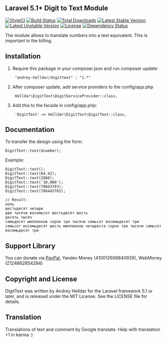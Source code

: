 ## Laravel 5.1+ Digit to Text Module

[![StyleCI](https://styleci.io/repos/45746985/shield)](https://styleci.io/repos/45746985)
[![Build Status](https://travis-ci.org/andrey-helldar/DigitText.svg?branch=master)](https://travis-ci.org/andrey-helldar/DigitText)
[![Total Downloads](https://poser.pugx.org/andrey-helldar/digittext/downloads)](https://packagist.org/packages/andrey-helldar/digittext)
[![Latest Stable Version](https://poser.pugx.org/andrey-helldar/digittext/v/stable)](https://packagist.org/packages/andrey-helldar/digittext)
[![Latest Unstable Version](https://poser.pugx.org/andrey-helldar/digittext/v/unstable)](https://packagist.org/packages/andrey-helldar/digittext)
[![License](https://poser.pugx.org/andrey-helldar/digittext/license)](https://packagist.org/packages/andrey-helldar/digittext)
[![Dependency Status](https://www.versioneye.com/php/andrey-helldar:digittext/dev-master/badge.svg)](https://www.versioneye.com/php/andrey-helldar:digittext/dev-master)

The module allows to translate numbers into a text equivalent. This is important in the billing.

## Installation

1. Require this package in your composer.json and run composer update:

		"andrey-helldar/digittext" : "1.*"

2. After composer update, add service providers to the config/app.php

		Helldar\DigitText\DigitServiceProvider::class,

3. Add this to the facade in config/app.php:

		'DigitText' => Helldar\DigitText\DigitText::class,

## Documentation

To transfer the design using the form:

    DigitText::text($number);

Example:

    DigitText::text();
    DigitText::text(64.42);
    DigitText::text(2866);
    DigitText::text('10,000');
    DigitText::text(70043783);
    DigitText::text(786443783);

    // Result:
    ноль
    шестьдесят четыре
    две тысячи восемьсот шестьдесят шесть
    десять тысяч
    семьдесят миллионов сорок три тысячи семьсот восемьдесят три
    семьсот восемьдесят шесть миллионов четыреста сорок три тысячи семьсот восемьдесят три


## Support Library

You can donate via [PayPal](https://www.paypal.com/cgi-bin/webscr?cmd=_s-xclick&hosted_button_id=94B8LCPAPJ5VG), Yandex Money (410012608840929), WebMoney (Z124862854284)

## Copyright and License

DigitText was written by Andrey Helldar for the Laravel framework 5.1 or later, and is released under the MIT License. See the LICENSE file for details.

## Translation

Translations of text and comment by Google translate. Help with translation +1 in karma :)

